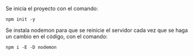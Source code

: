 Se inicia el proyecto con el comando:

```shell
npm init -y
```
Se instala nodemon para que se reinicie el servidor cada vez que se haga un cambio en el código, con el comando:

```shell
npm i -E -D nodemon
```